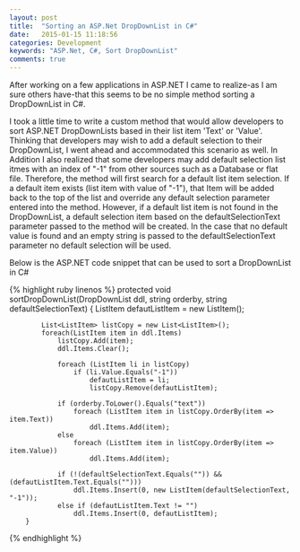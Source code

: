 ```yaml
---
layout: post
title:  "Sorting an ASP.Net DropDownList in C#"
date:   2015-01-15 11:18:56
categories: Development
keywords: "ASP.Net, C#, Sort DropDownList"
comments: true
---
```


After working on a few applications in ASP.NET I came to realize-as I am sure others have-that this seems to be no simple method sorting a DropDownList in C#. 

I took a little time to write a custom method that would allow developers to sort ASP.NET DropDownLists based in their list item 'Text' or 'Value'.
Thinking that developers may wish to add a default selection to their DropDownList, I went ahead and accommodated this scenario as well.
In Addition I also realized that some developers may add default selection list itmes with an index of "-1" from other sources such as a Database or flat file. 
Therefore, the method will first search for a default list item selection. If a default item exists (list item with value of "-1"), that Item will be added back to the top of the list and override any default selection parameter entered into the method.
However, if a default list item is not found in the DropDownList, a default selection item based on the defaultSelectionText parameter passed to the method will be created.
In the case that no default value is found and an empty string is passed to the defaultSelectionText parameter no default selection will be used. 

Below is the ASP.NET code snippet that can be used to sort a DropDownList in C#

{% highlight ruby linenos %}
	 protected void sortDropDownList(DropDownList ddl, string orderby, string defaultSelectionText) 
        {
            ListItem defautListItem = new ListItem();

            List<ListItem> listCopy = new List<ListItem>();
            foreach(ListItem item in ddl.Items)
                listCopy.Add(item);
                ddl.Items.Clear();

                foreach (ListItem li in listCopy)
                    if (li.Value.Equals("-1"))
                        defautListItem = li;
                        listCopy.Remove(defautListItem);

                if (orderby.ToLower().Equals("text"))
                    foreach (ListItem item in listCopy.OrderBy(item => item.Text))
                        ddl.Items.Add(item);
                else 
                    foreach (ListItem item in listCopy.OrderBy(item => item.Value))
                        ddl.Items.Add(item);

                if (!(defaultSelectionText.Equals("")) && (defautListItem.Text.Equals("")))
                    ddl.Items.Insert(0, new ListItem(defaultSelectionText, "-1"));
                else if (defautListItem.Text != "")
                    ddl.Items.Insert(0, defautListItem);
        }
{% endhighlight %}
